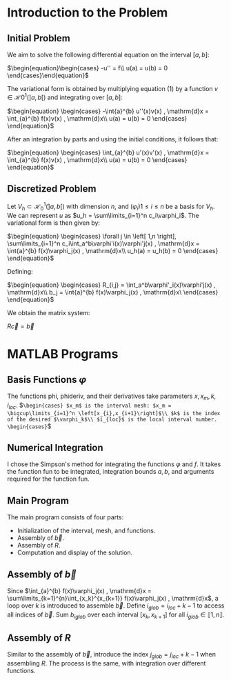 # Introduction to the Problem

## Initial Problem

We aim to solve the following differential equation on the interval $\left[a,b\right]$:

$`\begin{equation}\begin{cases} -u'' = f\\ u(a) = u(b) = 0 \end{cases}\end{equation}`$

The variational form is obtained by multiplying equation (1) by a function $v \in \mathcal{H}0^1(\left]a,b\right[)$ and integrating over $\left[a,b\right]$:

$`\begin{equation}
\begin{cases}
-\int{a}^{b} u''(x)v(x) , \mathrm{d}x = \int_{a}^{b} f(x)v(x) , \mathrm{d}x\\
u(a) = u(b) = 0
\end{cases}
\end{equation}`$

After an integration by parts and using the initial conditions, it follows that:

$`\begin{equation}
\begin{cases}
\int_{a}^{b} u'(x)v'(x) , \mathrm{d}x = \int_{a}^{b} f(x)v(x) , \mathrm{d}x\\
u(a) = u(b) = 0
\end{cases}
\end{equation}`$

## Discretized Problem

Let $`V_h \subset \mathcal{H}_{0}^1(\left]a,b\right[)`$ with dimension $n$, and $(\varphi_i){1\leq i\leq n}$ be a basis for $V_h$. We can represent $u$ as $u_h = \sum\limits_{i=1}^n c_i\varphi_i$. The variational form is then given by:

$`\begin{equation}
\begin{cases}
\forall j \in \left[ 1,n \right], \sum\limits_{i=1}^n c_i\int_a^b\varphi'i(x)\varphi'j(x) , \mathrm{d}x = \int{a}^{b} f(x)\varphi_j(x) , \mathrm{d}x\\
u_h(a) = u_h(b) = 0
\end{cases}
\end{equation}`$

Defining:

$`\begin{equation}
\begin{cases}
R_{i,j} = \int_a^b\varphi'_i(x)\varphi'j(x) , \mathrm{d}x\\
b_j = \int{a}^{b} f(x)\varphi_j(x) , \mathrm{d}x\
\end{cases}
\end{equation}`$

We obtain the matrix system:

$`\begin{equation}
R\vec{c} = \vec{b}
\end{equation}`$

# MATLAB Programs

## Basis Functions $`\varphi`$

The functions phi, phideriv, and their derivatives take parameters $x,x_m,k,i_{loc}$.
$`\begin{cases}
$x_m$ is the interval mesh: $x_m = \bigcup\limits_{i=1}^n \left[x_{i},x_{i+1}\right]$\\
$k$ is the index of the desired $\varphi_k$\\
$i_{loc}$ is the local interval number.
\begin{cases}`$

## Numerical Integration

I chose the Simpson's method for integrating the functions $\varphi$ and $f$. It takes the function fun to be integrated, integration bounds $a,b$, and arguments required for the function fun.

## Main Program

The main program consists of four parts:

- Initialization of the interval, mesh, and functions.
- Assembly of $\vec{b}$.
- Assembly of $R$.
- Computation and display of the solution.

## Assembly of $`\vec{b}`$
Since $\int_{a}^{b} f(x)\varphi_j(x) , \mathrm{d}x = \sum\limits_{k=1}^{n}\int_{x_k}^{x_{k+1}} f(x)\varphi_j(x) , \mathrm{d}x$, a loop over $k$ is introduced to assemble $\vec{b}$. Define $i_{glob} = i_{loc}+k-1$ to access all indices of $\Vec{b}$. Sum $b_{iglob}$ over each interval $\left[x_{k},x_{k+1}\right]$ for all $i_{glob} \in \llbracket 1,n \rrbracket$.

## Assembly of $R$
Similar to the assembly of $\Vec{b}$, introduce the index $j_{glob} = j_{loc}+k-1$ when assembling $R$. The process is the same, with integration over different functions.
